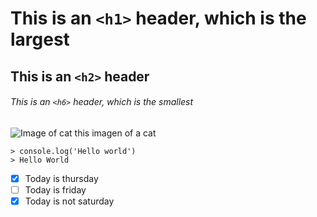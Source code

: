 # This is an `<h1>` header, which is the largest
## This is an `<h2>` header
###### This is an `<h6>` header, which is the smallest

![Image of cat](https://octodex.github.com/images/yaktocat.png)
this imagen of a cat 


```
> console.log('Hello world')
> Hello World 
```


- [x] Today is thursday
- [ ] Today is friday
- [x] Today is not saturday
